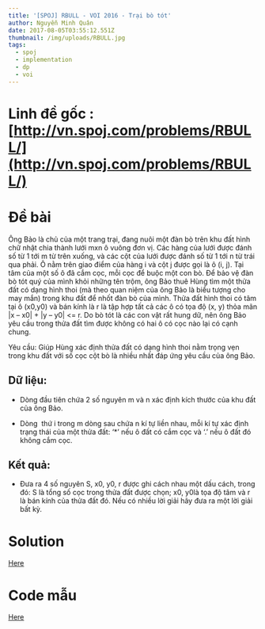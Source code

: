 ```yaml
---
title: '[SPOJ] RBULL - VOI 2016 - Trại bò tót'
author: Nguyễn Minh Quân
date: 2017-08-05T03:55:12.551Z
thumbnail: /img/uploads/RBULL.jpg
tags:
  - spoj
  - implementation
  - dp
  - voi
---
```

# Linh đề gốc : [http://vn.spoj.com/problems/RBULL/](http://vn.spoj.com/problems/RBULL/)

# Đề bài

Ông Bảo là chủ của một trang trại, đang nuôi một đàn bò trên khu đất hình chữ nhật chia thành lưới mxn ô vuông đơn vị. Các hàng của lưới được đánh số từ 1 tới m từ trên xuống, và các cột của lưới được đánh số từ 1 tới n từ trái qua phải. Ô nằm trên giao điểm của hàng i và cột j được gọi là ô \(i, j\). Tại tâm của một số ô đã cắm cọc, mỗi cọc để buộc một con bò. Để bảo vệ đàn bò tót quý của mình khỏi những tên trộm, ông Bảo thuê Hùng tìm một thửa đất có dạng hình thoi \(mà theo quan niệm của ông Bảo là biểu tượng cho may mắn\) trong khu đất để nhốt đàn bò của mình. Thửa đất hình thoi có tâm tại ô \(x0,y0\) và bán kính là r là tập hợp tất cả các ô có tọa độ \(x, y\) thỏa mãn \|x – x0\| + \|y – y0\| &lt;= r. Do bò tót là các con vật rất hung dữ, nên ông Bảo yêu cầu trong thửa đất tìm được không có hai ô có cọc nào lại có cạnh chung.

Yêu cầu: Giúp Hùng xác định thửa đất có dạng hình thoi nằm trọng vẹn trong khu đất với số cọc cột bò là nhiều nhất đáp ứng yêu cầu của ông Bảo.

## Dữ liệu:

* Dòng đầu tiên chứa 2 số nguyên m và n xác định kích thước của khu đất của ông Bảo.

* Dòng  thứ i trong m dòng sau chứa n kí tự liền nhau, mỗi kí tự xác định trạng thái của một thửa đất: ‘\*’ nếu ô đất có cắm cọc và ‘.’ nếu ô đất đó không cắm cọc.

## Kết quả: 
* Đưa ra 4 số nguyên S, x0, y0, r được ghi cách nhau một dấu cách, trong đó: S là tổng số cọc trong thửa đất được chọn; x0, y0là tọa độ tâm và r là bán kính của thửa đất đó. Nếu có nhiều lời giải hãy đưa ra một lời giải bất kỳ.

# Solution 

[Here](http://dataurbia.com/dNm)

# Code mẫu

[Here](http://dataurbia.com/dQa)


